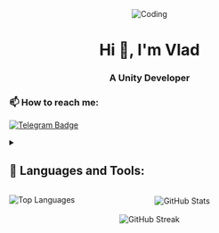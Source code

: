 <div style="text-align: center;">
  <img alt="Coding" width="1300" height="70%" src="https://i.gifer.com/290F.gif">
</div>
<div>
<h1 align="center">Hi 👋, I'm Vlad</h1> <h3 align="center">A Unity Developer</h3> <p align="center"> </p> <p align="center">

### 📫 How to reach me:
[![Telegram Badge](https://img.shields.io/badge/-Telegram-000?style=flat-square&logo=Telegram&logoColor=blue&link=https://github.com/vininjr/)](https://t.me/zero_no_more)
  
  <details close> 
<summary><h2>📘 Languages and Tools:</h2></summary>

 <p align="left">
    <p align="left"> <a href="https://www.cprogramming.com/" target="_blank" rel="noreferrer"> 
    <img src="https://raw.githubusercontent.com/devicons/devicon/master/icons/unity/unity-original.svg" alt="Unity" width="40" height="40"/> </a><img src="https://raw.githubusercontent.com/devicons/devicon/ca28c779441053191ff11710fe24a9e6c23690d6/icons/csharp/csharp-original.svg" alt="C#" width="40" height="40"/> </a><img src="https://raw.githubusercontent.com/devicons/devicon/ca28c779441053191ff11710fe24a9e6c23690d6/icons/visualstudio/visualstudio-original.svg" alt="visualstudio" width="40" height="40"/> </a><img src="https://raw.githubusercontent.com/devicons/devicon/ca28c779441053191ff11710fe24a9e6c23690d6/icons/git/git-original.svg" alt="git" width="40" height="40"/> </a>
    </p>
    </details>
    
<p align="left"> <img align="left" src="https://github-readme-stats.vercel.app/api/top-langs?username=coutfantaendl&show_icons=true&locale=en&layout=compact&theme=radical" alt="Top Languages" /> </p><p align="center"> <img align="center" src="https://github-readme-stats.vercel.app/api?username=coutfantaendl&show_icons=true&locale=en&theme=radical" alt="GitHub Stats" /> </p> 
<p align="center"> <img align="center" src="https://github-readme-streak-stats.herokuapp.com/?user=coutfantaendl&theme=radical" alt="GitHub Streak" /> </p>
